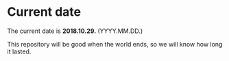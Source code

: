# Current date

The current date is **2018.10.29.** (YYYY.MM.DD.)

This repository will be good when the world ends, so we will know how long it lasted.